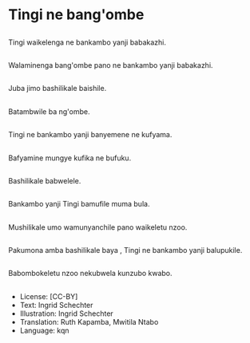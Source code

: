 # Tingi ne bang'ombe

##
Tingi waikelenga ne bankambo yanji babakazhi.

##
Walaminenga bang'ombe pano ne bankambo yanji babakazhi.

##
Juba jimo bashilikale baishile.

##
Batambwile ba ng'ombe.

##
Tingi ne bankambo yanji banyemene ne kufyama.

##
Bafyamine mungye kufika ne bufuku.

##
Bashilikale babwelele.

##
Bankambo yanji Tingi bamufile muma bula.

##
Mushilikale umo wamunyanchile pano waikeletu nzoo.

##
Pakumona amba bashilikale baya , Tingi ne bankambo yanji balupukile.

##
Babombokeletu nzoo nekubwela kunzubo kwabo.

##
* License: [CC-BY]
* Text: Ingrid Schechter
* Illustration: Ingrid Schechter
* Translation: Ruth Kapamba, Mwitila Ntabo
* Language: kqn
